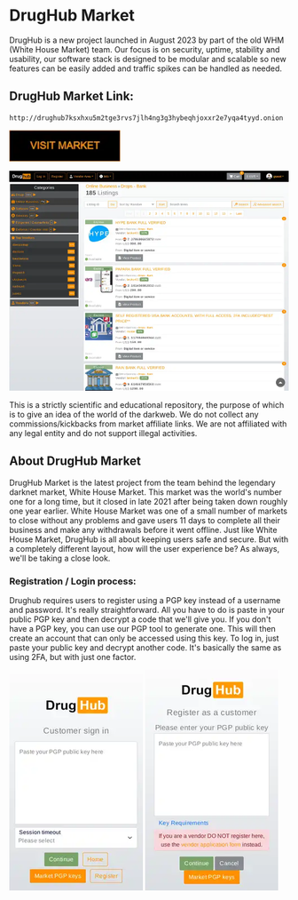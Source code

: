 # DrugHub Market
DrugHub is a new project launched in August 2023 by part of the old WHM (White House Market) team. Our focus is on security, uptime, stability and usability, our software stack is designed to be modular and scalable so new features can be easily added and traffic spikes can be handled as needed.

## DrugHub Market Link:

```sh
http://drughub7ksxhxu5m2tge3rvs7jlh4ng3g3hybeqhjoxxr2e7yqa4tyyd.onion

```
[<img src="/assets/visit-market.webp" width="200">](http://drughub7ksxhxu5m2tge3rvs7jlh4ng3g3hybeqhjoxxr2e7yqa4tyyd.onion
)

<a href="http://drughub7ksxhxu5m2tge3rvs7jlh4ng3g3hybeqhjoxxr2e7yqa4tyyd.onion
"><img src="/assets/drughub-preview.webp" alt="image" style="max-width: 100%;"><a>

This is a strictly scientific and educational repository, the purpose of which is to give an idea of the world of the darkweb. We do not collect any commissions/kickbacks from market affiliate links. We are not affiliated with any legal entity and do not support illegal activities.

## About DrugHub Market
DrugHub Market is the latest project from the team behind the legendary darknet market, White House Market. This market was the world's number one for a long time, but it closed in late 2021 after being taken down roughly one year earlier. White House Market was one of a small number of markets to close without any problems and gave users 11 days to complete all their business and make any withdrawals before it went offline. Just like White House Market, DrugHub is all about keeping users safe and secure. But with a completely different layout, how will the user experience be? As always, we'll be taking a close look.

### Registration / Login process:

Drughub requires users to register using a PGP key instead of a username and password. It's really straightforward. All you have to do is paste in your public PGP key and then decrypt a code that we'll give you. If you don't have a PGP key, you can use our PGP tool to generate one. This will then create an account that can only be accessed using this key. To log in, just paste your public key and decrypt another code. It's basically the same as using 2FA, but with just one factor.

<a href="http://drughub7ksxhxu5m2tge3rvs7jlh4ng3g3hybeqhjoxxr2e7yqa4tyyd.onion
"><img src="/assets/drughub-login.webp" alt="image" style="max-width: 100%;"><a>  <a href="http://drughub7ksxhxu5m2tge3rvs7jlh4ng3g3hybeqhjoxxr2e7yqa4tyyd.onion
"><img src="/assets/drughub-register.webp" alt="image" style="max-width: 100%;"><a>